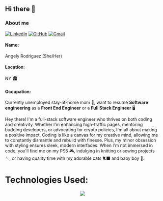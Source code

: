 ## Hi there 👋

### About me 
[![LinkedIn](https://img.shields.io/badge/Angely%20Rodriguez%20-%230077B5.svg?&style=flat-square&logo=linkedin&logoColor=white&link=https://www.linkedin.com/in/ang-rod/)](https://www.linkedin.com/in/ang-rod/)
[![GitHub](https://img.shields.io/badge/Angely%20Rodriguez%20-%23121011.svg?&style=flat-square&logo=github&logoColor=white&link=https://github.com/swizzlestix09)](https://github.com/swizzlestix09/)
[![Gmail](https://img.shields.io/badge/Angely%20Rodriguez%20-%23D14836.svg?&style=flat-square&logo=gmail&logoColor=white&link=mailto:angely.rodriguez@gmail.com)](mailto:angely.rodriguez@gmail.com)

#### Name: 
Angely Rodriguez (She/Her) 
#### Location: 
NY 🏙
#### Occupation: 
Currently unemployed stay-at-home mom 👶, want to resume **Software engineering** as a **Front End Engineer** or a **Full Stack Engineer** 🖥

Hey there! I'm a full-stack software engineer who thrives on both coding and creativity. Whether I'm enhancing high-traffic pages, mentoring budding developers, or advocating for crypto policies, I'm all about making a positive impact. Coding is like a canvas for my creative mind, allowing me to constantly dismantle and rebuild with finesse. Plus, my minor obsession with styling ensures sleek, modern interfaces. When I'm not immersed in code, you'll find me on my PS5 🎮, indulging in knitting or sewing projects 🪡, or having quality time with my adorable cats 🐈‍⬛ and baby boy 👦. 

# Technologies Used: 

<p align="center">
  <a href="https://skillicons.dev">
    <img src="https://skillicons.dev/icons?i=git,nextjs,html,css,styledcomponents,tailwind,figma,js,ts,graphql,nodejs,express,react,jest,reactnative,go,aws,cloudflare,docker,mongodb,mysql,postgres," />
  </a>
</p>
